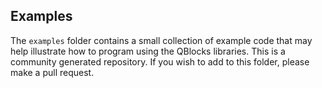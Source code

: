 ## Examples

The `examples` folder contains a small collection of example code that may help illustrate how to program using the QBlocks libraries. This is a community generated repository. If you wish to add to this folder, please make a pull request.
